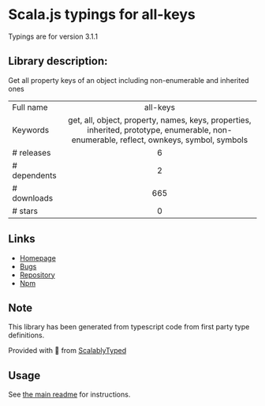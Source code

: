 
# Scala.js typings for all-keys

Typings are for version 3.1.1

## Library description:
Get all property keys of an object including non-enumerable and inherited ones

|                    |                 |
| ------------------ | :-------------: |
| Full name          | all-keys |
| Keywords           | get, all, object, property, names, keys, properties, inherited, prototype, enumerable, non-enumerable, reflect, ownkeys, symbol, symbols |
| # releases         | 6 |
| # dependents       | 2 |
| # downloads        | 665 |
| # stars            | 0 |

## Links
- [Homepage](https://github.com/sindresorhus/all-keys#readme)
- [Bugs](https://github.com/sindresorhus/all-keys/issues)
- [Repository](https://github.com/sindresorhus/all-keys)
- [Npm](https://www.npmjs.com/package/all-keys)
    


## Note
This library has been generated from typescript code from first party type definitions.

Provided with :purple_heart: from [ScalablyTyped](https://github.com/oyvindberg/ScalablyTyped)

## Usage
See [the main readme](../../readme.md) for instructions.


